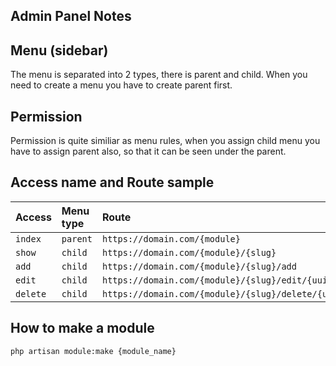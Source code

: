 
## Admin Panel Notes


## Menu (sidebar)

The menu is separated into 2 types, there is parent and child. When you need to create a menu you have to create parent first.

## Permission

Permission is quite similiar as menu rules, when you assign child menu you have to assign parent also, so that it can be seen under the parent.

## Access name and Route sample
| Access | Menu type | Route
| :----- | :-------- | :------
| `index` | `parent` | `https://domain.com/{module}`
| `show` | `child` | `https://domain.com/{module}/{slug}` |
| `add` | `child` | `https://domain.com/{module}/{slug}/add` |
| `edit` | `child` | `https://domain.com/{module}/{slug}/edit/{uuid}` |
| `delete` | `child` | `https://domain.com/{module}/{slug}/delete/{uuid}` |

## How to make a module

```
php artisan module:make {module_name}
```